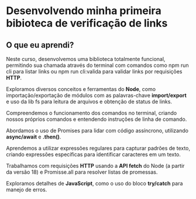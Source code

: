 
 # Desenvolvendo minha primeira bibioteca de verificação de links
 ## O que eu aprendi?
Neste curso, desenvolvemos uma biblioteca totalmente funcional, permitindo sua chamada através do terminal com comandos como npm run cli para listar links ou npm run cli:valida para validar links por requisições **HTTP**.

Exploramos diversos conceitos e ferramentas do **Node**, como importação/exportação de módulos com as palavras-chave **import/export** e uso da lib fs para leitura de arquivos e obtenção de status de links.

Compreendemos o funcionamento dos comandos no terminal, criando nossos próprios comandos e entendendo instruções de linha de comando.

Abordamos o uso de Promises para lidar com código assíncrono, utilizando **async/await** e **.then()**.

Aprendemos a utilizar expressões regulares para capturar padrões de texto, criando expressões específicas para identificar caracteres em um texto.

Trabalhamos com requisições **HTTP** usando a **API fetch** do Node (a partir da versão 18) e Promisse.all para resolver listas de promessas.

Exploramos detalhes de **JavaScript**, como o uso do bloco **try/catch** para manejo de erros.


